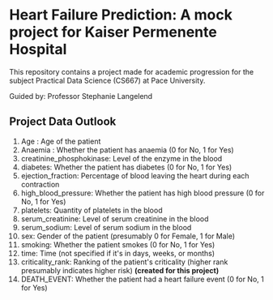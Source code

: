 # Heart Failure Prediction: A mock project for Kaiser Permenente Hospital 

This repository contains a project made for academic progression for the subject Practical Data Science (CS667) at Pace University. 

Guided by: Professor Stephanie Langelend

## Project Data Outlook

1. Age : Age of the patient
2. Anaemia : Whether the patient has anaemia (0 for No, 1 for Yes)
3. creatinine_phosphokinase: Level of the enzyme in the blood
4. diabetes: Whether the patient has diabetes (0 for No, 1 for Yes)
5. ejection_fraction: Percentage of blood leaving the heart during each contraction
6. high_blood_pressure: Whether the patient has high blood pressure (0 for No, 1 for Yes)
7. platelets: Quantity of platelets in the blood
8. serum_creatinine: Level of serum creatinine in the blood
9. serum_sodium: Level of serum sodium in the blood
10. sex: Gender of the patient (presumably 0 for Female, 1 for Male)
11. smoking: Whether the patient smokes (0 for No, 1 for Yes)
12. time: Time (not specified if it's in days, weeks, or months)
13. criticality_rank: Ranking of the patient's criticality (higher rank presumably indicates higher risk) **(created for this project)**
14. DEATH_EVENT: Whether the patient had a heart failure event (0 for No, 1 for Yes)
